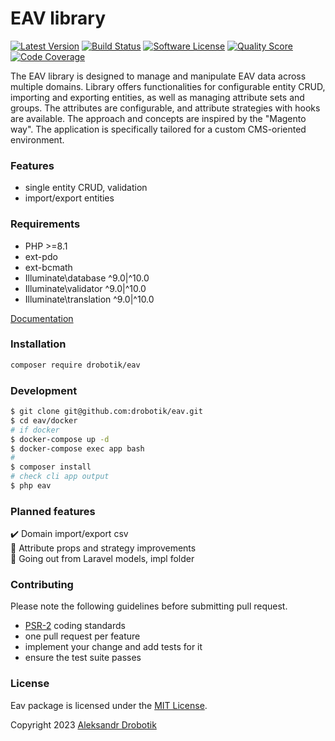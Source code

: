 # EAV library

[![Latest Version](https://img.shields.io/github/release/drobotik/eav.svg?style=flat-square)](https://github.com/drobotik/eav/releases)
[![Build Status](https://github.com/drobotik/eav/workflows/tests/badge.svg)](https://github.com/drobotik/eav/actions)
[![Software License](https://img.shields.io/badge/license-MIT-brightgreen.svg?style=flat-square)](https://opensource.org/license/mit)
[![Quality Score](https://img.shields.io/scrutinizer/g/drobotik/eav.svg?style=flat-square)](https://scrutinizer-ci.com/g/drobotik/eav)
[![Code Coverage](https://scrutinizer-ci.com/g/drobotik/eav/badges/coverage.png?b=master)](https://scrutinizer-ci.com/g/drobotik/eav/?branch=master)

The EAV library is designed to manage and manipulate EAV data across multiple domains. Library offers functionalities for configurable entity CRUD, importing and exporting entities, as well as managing attribute sets and groups. The attributes are configurable, and attribute strategies with hooks are available. The approach and concepts are inspired by the "Magento way". The application is specifically tailored for a custom CMS-oriented environment.

### Features
- single entity CRUD, validation
- import/export entities

### Requirements
- PHP >=8.1
- ext-pdo
- ext-bcmath
- Illuminate\database ^9.0|^10.0
- Illuminate\validator ^9.0|^10.0
- Illuminate\translation ^9.0|^10.0

[Documentation](./docs/eav.md)

### Installation
```bash
composer require drobotik/eav
```

### Development
```bash
$ git clone git@github.com:drobotik/eav.git 
$ cd eav/docker 
# if docker
$ docker-compose up -d
$ docker-compose exec app bash
# 
$ composer install
# check cli app output
$ php eav 
```

### Planned features 

:heavy_check_mark: Domain import/export csv
<br>:pushpin: Attribute props and strategy improvements
<br>:pushpin: Going out from Laravel models, impl folder

### Contributing

Please note the following guidelines before submitting pull request.

- [PSR-2](http://www.php-fig.org/psr/psr-2/) coding standards
- one pull request per feature
- implement your change and add tests for it
- ensure the test suite passes

### License

Eav package is licensed under the [MIT License](http://opensource.org/licenses/MIT).

Copyright 2023 [Aleksandr Drobotik](https://github.com/drobotik)